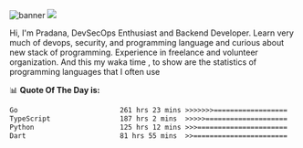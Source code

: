 ![banner](.github/banner-profile.jpeg)
<img src="https://user-images.githubusercontent.com/73097560/115834477-dbab4500-a447-11eb-908a-139a6edaec5c.gif"></p>

Hi, I'm Pradana, DevSecOps Enthusiast and Backend Developer. Learn very much of devops, security, and programming language and curious about new stack of programming. Experience in freelance and volunteer organization. And this my waka time , to show are the statistics of programming languages that I often use

📊 **Quote Of The Day is:**
<!--START_SECTION:waka-->

```txt
Go                         261 hrs 23 mins >>>>>>>==================   26.20 %
TypeScript                 187 hrs 2 mins  >>>>>====================   18.75 %
Python                     125 hrs 12 mins >>>======================   12.55 %
Dart                       81 hrs 55 mins  >>=======================   08.21 %
```

<!--END_SECTION:waka-->
